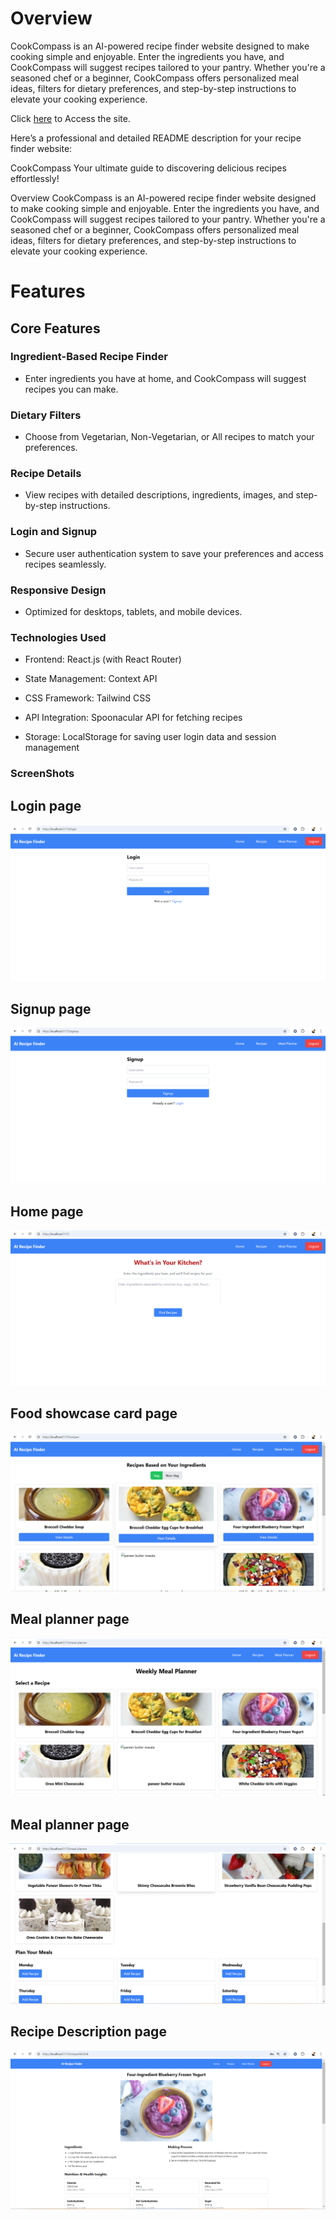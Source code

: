 # Overview
CookCompass is an AI-powered recipe finder website designed to make cooking simple and enjoyable. Enter the ingredients you have, and CookCompass will suggest recipes tailored to your pantry. Whether you're a seasoned chef or a beginner, CookCompass offers personalized meal ideas, filters for dietary preferences, and step-by-step instructions to elevate your cooking experience.

Click <a href="https://ai-recipefinder.netlify.app/">here</a> to Access the site.


Here’s a professional and detailed README description for your recipe finder website:

CookCompass
Your ultimate guide to discovering delicious recipes effortlessly!

Overview
CookCompass is an AI-powered recipe finder website designed to make cooking simple and enjoyable. Enter the ingredients you have, and CookCompass will suggest recipes tailored to your pantry. Whether you're a seasoned chef or a beginner, CookCompass offers personalized meal ideas, filters for dietary preferences, and step-by-step instructions to elevate your cooking experience.


# Features

## Core Features

### Ingredient-Based Recipe Finder
- Enter ingredients you have at home, and CookCompass will suggest recipes you can make.

### Dietary Filters

- Choose from Vegetarian, Non-Vegetarian, or All recipes to match your preferences.

### Recipe Details
- View recipes with detailed descriptions, ingredients, images, and step-by-step instructions.

### Login and Signup
- Secure user authentication system to save your preferences and access recipes seamlessly.

### Responsive Design
- Optimized for desktops, tablets, and mobile devices.


### Technologies Used

- Frontend: React.js (with React Router)

- State Management: Context API

- CSS Framework: Tailwind CSS

- API Integration: Spoonacular API for fetching recipes

- Storage: LocalStorage for saving user login data and session management


### ScreenShots

## Login page
<img src="public/Login.png">

## Signup page
<img src="public/Signup.png">

## Home page
<img src="public/Home.png">

## Food showcase card page
<img src="public/Food-Card.png">

## Meal planner page
<img src="public/Meal-Maker1.png">

## Meal planner page
<img src="public/Meal-Maker.png">

## Recipe Description page
<img src="public/Food-desc.png">